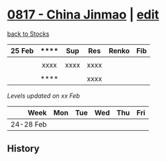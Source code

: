 # [0817 - China Jinmao](https://alwinwoo.github.io/stocks/0817.html) | [edit](https://github.com/alwinwoo/alwinwoo.github.io/edit/master/stocks/0817.md)
[back to Stocks](https://alwinwoo.github.io/stocks.html)

| 25 Feb  | ****   | Sup   | Res   | Renko       | Fib
| ---:    | :---:  | :---: | :---: | :---        | :---
|         |        |       |       |  
|         | xxxx   | xxxx  | xxxx  | 
|         |        |       |       | 
|         | ****   |       | xxxx  | 

*Levels updated on xx Feb*

Week      | Mon   | Tue   | Wed   | Thu   | Fri   |
---:      | :---: | :---: | :---: | :---: | :---: |
24-28 Feb |       | 

## History
